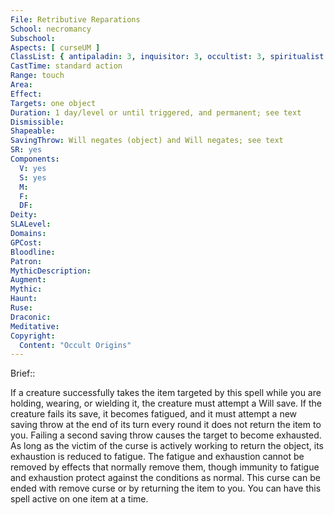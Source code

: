 ```yaml
---
File: Retributive Reparations
School: necromancy
Subschool: 
Aspects: [ curseUM ]
ClassList: { antipaladin: 3, inquisitor: 3, occultist: 3, spiritualist: 3, witch: 4 }
CastTime: standard action
Range: touch
Area: 
Effect: 
Targets: one object
Duration: 1 day/level or until triggered, and permanent; see text
Dismissible: 
Shapeable: 
SavingThrow: Will negates (object) and Will negates; see text
SR: yes
Components:
  V: yes
  S: yes
  M: 
  F: 
  DF: 
Deity: 
SLALevel: 
Domains: 
GPCost: 
Bloodline: 
Patron: 
MythicDescription: 
Augment: 
Mythic: 
Haunt: 
Ruse: 
Draconic: 
Meditative: 
Copyright:
  Content: "Occult Origins"
---
```

Brief:: 

If a creature successfully takes the item targeted by this spell while you are holding, wearing, or wielding it, the creature must attempt a Will save. If the creature fails its save, it becomes fatigued, and it must attempt a new saving throw at the end of its turn every round it does not return the item to you. Failing a second saving throw causes the target to become exhausted. As long as the victim of the curse is actively working to return the object, its exhaustion is reduced to fatigue. The fatigue and exhaustion cannot be removed by effects that normally remove them, though immunity to fatigue and exhaustion protect against the conditions as normal.  This curse can be ended with remove curse or by returning the item to you. You can have this spell active on one item at a time.
